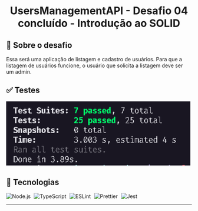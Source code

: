 <h1 align="center">
UsersManagementAPI - Desafio 04 concluído - Introdução ao SOLID
</h1>

## 💫 Sobre o desafio
Essa será uma aplicação de listagem e cadastro de usuários. Para que a listagem de usuários funcione, o usuário que solicita a listagem deve ser um admin.

## ✅ Testes

<img src=".github/screen@testes.png" width="500" heigth="500" />

## 🚀 Tecnologias 
<p>
<img alt="Node.js" src="https://cdn.svgporn.com/logos/nodejs-icon.svg" width="30" heigth="30" style="margin-right: 5px;" />
<img alt="TypeScript" src="https://cdn.svgporn.com/logos/typescript-icon.svg" width="30" heigth="30" style="margin-right: 5px;" />
<img alt="ESLint" src="https://cdn.svgporn.com/logos/eslint.svg" width="30" heigth="30" style="margin-right: 5px;" />
<img alt="Prettier" src="https://cdn.svgporn.com/logos/prettier.svg" width="30" heigth="30" style="margin-right: 5px;" />
<img alt="Jest" src="https://cdn.svgporn.com/logos/jest.svg" width="30" heigth="30" />
</p>

---